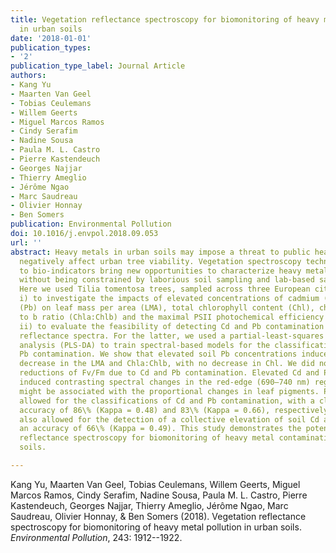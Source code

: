 ```yaml
---
title: Vegetation reflectance spectroscopy for biomonitoring of heavy metal pollution
  in urban soils
date: '2018-01-01'
publication_types:
- '2'
publication_type_label: Journal Article
authors:
- Kang Yu
- Maarten Van Geel
- Tobias Ceulemans
- Willem Geerts
- Miguel Marcos Ramos
- Cindy Serafim
- Nadine Sousa
- Paula M. L. Castro
- Pierre Kastendeuch
- Georges Najjar
- Thierry Ameglio
- Jérôme Ngao
- Marc Saudreau
- Olivier Honnay
- Ben Somers
publication: Environmental Pollution
doi: 10.1016/j.envpol.2018.09.053
url: ''
abstract: Heavy metals in urban soils may impose a threat to public health and may
  negatively affect urban tree viability. Vegetation spectroscopy techniques applied
  to bio-indicators bring new opportunities to characterize heavy metal contamination,
  without being constrained by laborious soil sampling and lab-based sample processing.
  Here we used Tilia tomentosa trees, sampled across three European cities, as bio-indicators
  i) to investigate the impacts of elevated concentrations of cadmium (Cd) and lead
  (Pb) on leaf mass per area (LMA), total chlorophyll content (Chl), chlorophyll a
  to b ratio (Chla:Chlb) and the maximal PSII photochemical efficiency (Fv/Fm); and
  ii) to evaluate the feasibility of detecting Cd and Pb contamination using leaf
  reflectance spectra. For the latter, we used a partial-least-squares discriminant
  analysis (PLS-DA) to train spectral-based models for the classification of Cd and/or
  Pb contamination. We show that elevated soil Pb concentrations induced a significant
  decrease in the LMA and Chla:Chlb, with no decrease in Chl. We did not observe pronounced
  reductions of Fv/Fm due to Cd and Pb contamination. Elevated Cd and Pb concentrations
  induced contrasting spectral changes in the red-edge (690–740 nm) region, which
  might be associated with the proportional changes in leaf pigments. PLS-DA models
  allowed for the classifications of Cd and Pb contamination, with a classification
  accuracy of 86\% (Kappa = 0.48) and 83\% (Kappa = 0.66), respectively. PLS-DA models
  also allowed for the detection of a collective elevation of soil Cd and Pb, with
  an accuracy of 66\% (Kappa = 0.49). This study demonstrates the potential of using
  reflectance spectroscopy for biomonitoring of heavy metal contamination in urban
  soils.

---
```


Kang Yu, Maarten Van Geel, Tobias Ceulemans, Willem Geerts, Miguel Marcos Ramos, Cindy Serafim, Nadine Sousa, Paula M. L. Castro, Pierre Kastendeuch, Georges Najjar, Thierry Ameglio, Jérôme Ngao, Marc Saudreau, Olivier Honnay, & Ben Somers (2018). Vegetation reflectance spectroscopy for biomonitoring of heavy metal pollution in urban soils. *Environmental Pollution*, 243: 1912--1922.
